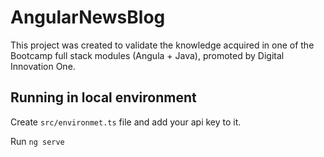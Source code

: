 # AngularNewsBlog

This project was created to validate the knowledge acquired in one of the Bootcamp full stack modules (Angula + Java), promoted by Digital Innovation One.

## Running in local environment


Create `src/environmet.ts` file and add your api key to it.

Run `ng serve` 

